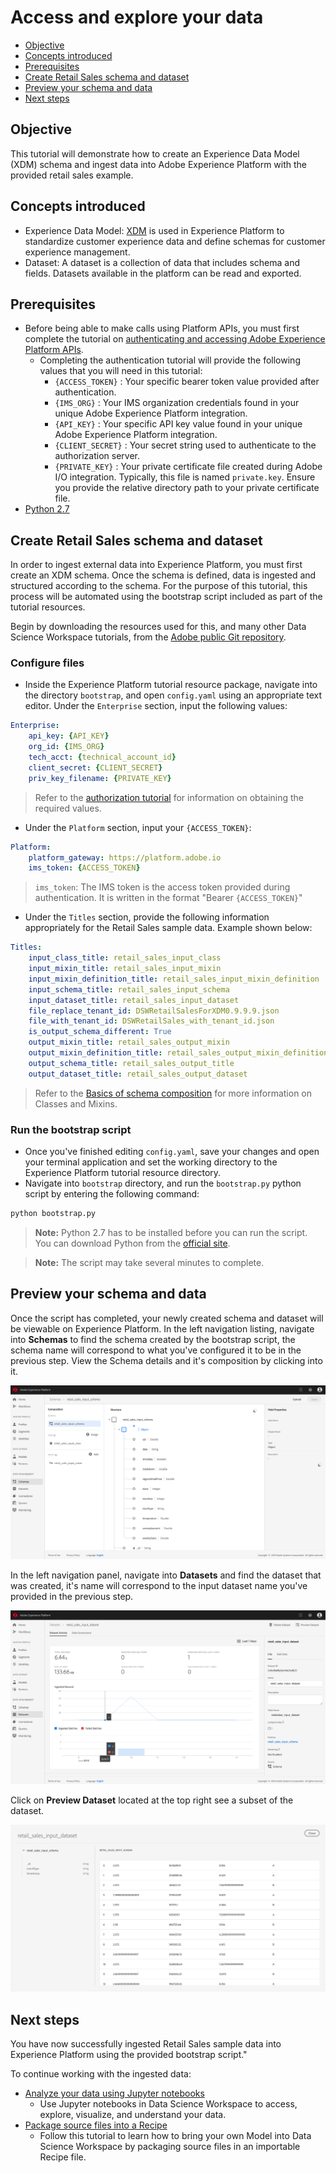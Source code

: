 # Access and explore your data <!-- omit in toc -->

- [Objective](#objective)
- [Concepts introduced](#concepts-introduced)
- [Prerequisites](#prerequisites)
- [Create Retail Sales schema and dataset](#create-retail-sales-schema-and-dataset)
- [Preview your schema and data](#preview-your-schema-and-data)
- [Next steps](#next-steps)

## Objective

This tutorial will demonstrate how to create an Experience Data Model (XDM) schema and ingest data into Adobe Experience Platform with the provided retail sales example.

## Concepts introduced

* Experience Data Model: [XDM](https://www.adobe.io/open/standards/xdm.html) is used in Experience Platform to standardize customer experience data and define schemas for customer experience management.
* Dataset: A dataset is a collection of data that includes schema and fields. Datasets available in the platform can be read and exported.

## Prerequisites

* Before being able to make calls using Platform APIs, you must first complete the tutorial on [authenticating and accessing Adobe Experience Platform APIs](https://www.adobe.io/apis/experienceplatform/home/tutorials/alltutorials.html#!api-specification/markdown/narrative/tutorials/authenticate_to_acp_tutorial/authenticate_to_acp_tutorial.md).
    * Completing the authentication tutorial will provide the following values that you will need in this tutorial:
        * `{ACCESS_TOKEN}` : Your specific bearer token value provided after authentication.
        * `{IMS_ORG}` : Your IMS organization credentials found in your unique Adobe Experience Platform integration.
        * `{API_KEY}` : Your specific API key value found in your unique Adobe Experience Platform integration. 
        * `{CLIENT_SECRET}` : Your secret string used to authenticate to the authorization server.
        * `{PRIVATE_KEY}` : Your private certificate file created during Adobe I/O integration. Typically, this file is named `private.key`. Ensure you provide the relative directory path to your private certificate file.
* [Python 2.7](https://www.python.org/download/releases/2.7/)

## Create Retail Sales schema and dataset

In order to ingest external data into Experience Platform, you must first create an XDM schema. Once the schema is defined, data is ingested and structured according to the schema. For the purpose of this tutorial, this process will be automated using the bootstrap script included as part of the tutorial resources.

Begin by downloading the resources used for this, and many other Data Science Workspace tutorials, from the [Adobe public Git repository](https://github.com/adobe/experience-platform-dsw-reference).

### Configure files

* Inside the Experience Platform tutorial resource package, navigate into the directory `bootstrap`, and open `config.yaml` using an appropriate text editor. Under the `Enterprise` section, input the following values:
```yaml
Enterprise:
    api_key: {API_KEY}
    org_id: {IMS_ORG}
    tech_acct: {technical_account_id}
    client_secret: {CLIENT_SECRET}
    priv_key_filename: {PRIVATE_KEY}
```
> Refer to the [authorization tutorial](https://www.adobe.io/apis/experienceplatform/home/tutorials/alltutorials.html#!api-specification/markdown/narrative/tutorials/authenticate_to_acp_tutorial/authenticate_to_acp_tutorial.md) for information on obtaining the required values.

* Under the `Platform` section, input your `{ACCESS_TOKEN}`:

```yaml
Platform:
    platform_gateway: https://platform.adobe.io
    ims_token: {ACCESS_TOKEN}
```

> `ims_token`: The IMS token is the access token provided during authentication. It is written in the format "Bearer `{ACCESS_TOKEN}`"

* Under the `Titles` section, provide the following information appropriately for the Retail Sales sample data. Example shown below:

```yaml
Titles:
    input_class_title: retail_sales_input_class
    input_mixin_title: retail_sales_input_mixin
    input_mixin_definition_title: retail_sales_input_mixin_definition
    input_schema_title: retail_sales_input_schema
    input_dataset_title: retail_sales_input_dataset
    file_replace_tenant_id: DSWRetailSalesForXDM0.9.9.9.json
    file_with_tenant_id: DSWRetailSales_with_tenant_id.json
    is_output_schema_different: True
    output_mixin_title: retail_sales_output_mixin
    output_mixin_definition_title: retail_sales_output_mixin_definition
    output_schema_title: retail_sales_output_title
    output_dataset_title: retail_sales_output_dataset
```

> Refer to the [Basics of schema composition](https://www.adobe.io/apis/experienceplatform/home/xdm/xdmservices.html#!api-specification/markdown/narrative/technical_overview/schema_registry/schema_composition/schema_composition.md) for more information on Classes and Mixins.

### Run the bootstrap script

* Once you've finished editing `config.yaml`, save your changes and open your terminal application and set the working directory to the Experience Platform tutorial resource directory.
* Navigate into `bootstrap` directory, and run the `bootstrap.py` python script by entering the following command:

```bash
python bootstrap.py
```
> **Note:** Python 2.7 has to be installed before you can run the script. You can download Python from the [official site](https://www.python.org/download/releases/2.7/).

> **Note:** The script may take several minutes to complete.

## Preview your schema and data

Once the script has completed, your newly created schema and dataset will be viewable on Experience Platform. In the left navigation listing, navigate into **Schemas** to find the schema created by the bootstrap script, the schema name will correspond to what you've configured it to be in the previous step. View the Schema details and it's composition by clicking into it.

![](./images/schema_overview.png)

In the left navigation panel, navigate into **Datasets** and find the dataset that was created, it's name will correspond to the input dataset name you've provided in the previous step.

![](./images/dataset_overview.png)


Click on **Preview Dataset** located at the top right see a subset of the dataset.

![](./images/preview_dataset.png)

## Next steps

You have now successfully ingested Retail Sales sample data into Experience Platform using the provided bootstrap script."

To continue working with the ingested data:
* [Analyze your data using Jupyter notebooks](../analyze_your_data_using_jupyter_notebooks/analyze_your_data_using_jupyter_notebooks.md)
    * Use Jupyter notebooks in Data Science Workspace to access, explore, visualize, and understand your data.
* [Package source files into a Recipe](../../author_a_model/package_source_files_into_recipe/package_source_files_into_recipe.md)
    * Follow this tutorial to learn how to bring your own Model into Data Science Workspace by packaging source files in an importable Recipe file.